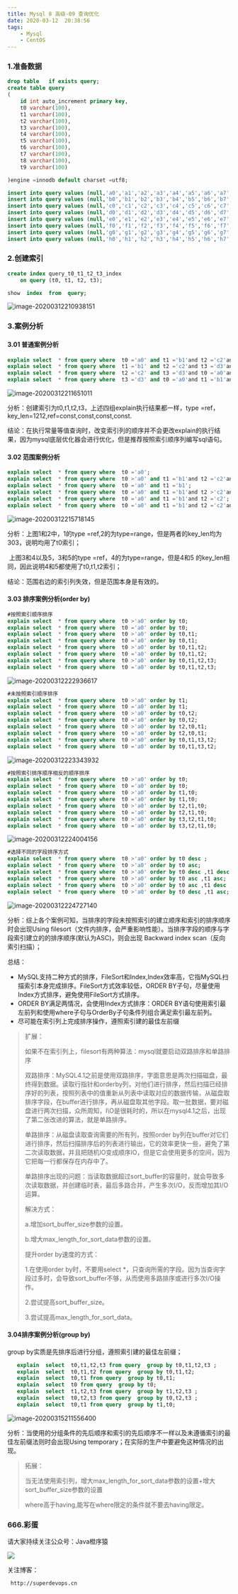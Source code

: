 ```yaml
---
title: Mysql 8 高级-09 查询优化
date: 2020-03-12  20:38:56
tags: 
    - Mysql
    - CentOS
---
```


### 1.准备数据

```sql
drop table   if exists query;
create table query
(
    id int auto_increment primary key,
    t0 varchar(100),
    t1 varchar(100),
    t2 varchar(100),
    t3 varchar(100),
    t4 varchar(100),
    t5 varchar(100),
    t6 varchar(100),
    t7 varchar(100),
    t8 varchar(100),
    t9 varchar(100)

)engine =innodb default charset =utf8;

insert into query values (null,'a0','a1','a2','a3','a4','a5','a6','a7','a8','a9');
insert into query values (null,'b0','b1','b2','b3','b4','b5','b6','b7','b8','b9');
insert into query values (null,'c0','c1','c2','c3','c4','c5','c6','c7','c8','c9');
insert into query values (null,'d0','d1','d2','d3','d4','d5','d6','d7','d8','d9');
insert into query values (null,'e0','e1','e2','e3','e4','e5','e6','e7','e8','e9');
insert into query values (null,'f0','f1','f2','f3','f4','f5','f6','f7','f8','f9');
insert into query values (null,'g0','g1','g2','g3','g4','g5','g6','g7','g8','g9');
insert into query values (null,'h0','h1','h2','h3','h4','h5','h6','h7','h8','h9');
```

<!--more-->

### 2.创建索引

```sql
create index query_t0_t1_t2_t3_index
	on query (t0, t1, t2, t3);
```

```sql
show  index  from  query;
```

![image-20200312210938151](/image/mysql/image-20200312210938151.png)

### 3.案例分析

#### 3.01 普通案例分析

```sql
explain select  * from query where  t0 ='a0' and t1 ='b1'and t2 ='c2'and t3 ='d3';
explain select  * from query where  t1 ='b1' and t2 ='c2'and t3 ='d3'and t0 ='a0';
explain select  * from query where  t2 ='c2' and t3 ='d3'and t0 ='a0'and t1 ='b1';
explain select  * from query where  t3 ='d3' and t0 ='a0'and t1 ='b1'and t2 ='c2';
```

![image-20200312211651011](/image/mysql/image-20200312211651011.png)

分析：创建索引为t0,t1,t2,t3，上述四组explain执行结果都一样，type =ref，key_len=1212,ref=const,const,const,const.

结论：在执行常量等值查询时，改变索引列的顺序并不会更改explain的执行结果，因为mysql底层优化器会进行优化，但是推荐按照索引顺序列编写sql语句。



#### 3.02 范围案例分析

```sql
explain select  * from query where  t0 ='a0';
explain select  * from query where  t0 >'a0' and t1 ='b1'and t2 ='c2'and t3 ='d3';
explain select  * from query where  t0 ='a0' and t1 ='b1';
explain select  * from query where  t0 ='a0' and t1 ='b1'and t2 >'c2'and t3 ='d3';
explain select  * from query where  t0 ='a0' and t1 ='b1'and t2 ='c2';
explain select  * from query where  t0 ='a0' and t1 ='b1'and t2 ='c2'and t3 >'d3';
```

![image-20200312215718145](/image/mysql/image-20200312212251573.png)

分析：上图1和2中，1的type =ref,2的为type=range，但是两者的key_len均为303，说明均用了t0索引；

​             上图3和4以及5，3和5的type =ref，4的为type=range，但是4和5 的key_len相同，因此说明4和5都使用了t0,t1,t2索引；

结论：范围右边的索引列失效，但是范围本身是有效的。

#### 3.03 排序案例分析(order by)



```sql
#按照索引顺序排序
explain select  * from query where  t0 >'a0' order by t0;
explain select  * from query where  t0 ='a0' order by t0;
explain select  * from query where  t0 >'a0' order by t0,t1;
explain select  * from query where  t0 ='a0' order by t0,t1;
explain select  * from query where  t0 >'a0' order by t0,t1,t2;
explain select  * from query where  t0 ='a0' order by t0,t1,t2;
explain select  * from query where  t0 >'a0' order by t0,t1,t2,t3;
explain select  * from query where  t0 ='a0' order by t0,t1,t2,t3;
```

![image-20200312222936617](/image/mysql/image-20200312222242932.png)



```sql
#未按照索引顺序排序
explain select  * from query where  t0 >'a0' order by t1;
explain select  * from query where  t0 ='a0' order by t1;
explain select  * from query where  t0 >'a0' order by t0,t2;
explain select  * from query where  t0 ='a0' order by t0,t2;
explain select  * from query where  t0 >'a0' order by t2,t0,t1;
explain select  * from query where  t0 ='a0' order by t2,t0,t1;
explain select  * from query where  t0 >'a0' order by t0,t1,t3,t2;
explain select  * from query where  t0 ='a0' order by t0,t1,t3,t2;
```

![image-20200312223343932](/image/mysql/image-20200312223343932.png)

```sql
#按照索引排序顺序相反的顺序排序
explain select  * from query where  t0 >'a0' order by t0;
explain select  * from query where  t0 ='a0' order by t0;
explain select  * from query where  t0 >'a0' order by t1,t0;
explain select  * from query where  t0 ='a0' order by t1,t0;
explain select  * from query where  t0 >'a0' order by t2,t1,t0;
explain select  * from query where  t0 ='a0' order by t2,t1,t0;
explain select  * from query where  t0 >'a0' order by t3,t2,t1,t0;
explain select  * from query where  t0 ='a0' order by t3,t2,t1,t0;
```

![image-20200312224004156](/image/mysql/image-20200312224004156.png)

```sql
#选择不同的字段排序方式
explain select  * from query where  t0 >'a0' order by t0 desc ;
explain select  * from query where  t0 >'a0' order by t0 asc;
explain select  * from query where  t0 >'a0' order by t0 desc ,t1 desc ;
explain select  * from query where  t0 >'a0' order by t0 asc ,t1 asc;
explain select  * from query where  t0 >'a0' order by t0 asc ,t1 desc ;
explain select  * from query where  t0 >'a0' order by t0 desc ,t1 asc;
```

![image-20200312224727140](/image/mysql/image-20200312224727140.png)

分析：综上各个案例可知，当排序的字段未按照索引的建立顺序和索引的排序顺序时会出现Using filesort（文件内排序，会严重影响性能）。当排序字段的顺序与字段索引建立的的排序顺序(默认为ASC)，则会出现 Backward index scan（反向索引扫描）；

总结：

- MySQL支持二种方式的排序，FileSort和Index,Index效率高，它指MySQL扫描索引本身完成排序。FileSort方式效率较低，ORDER BY子句，尽量使用Index方式排序，避免使用FileSort方式排序。
- ORDER BY满足两情况，会使用Index方式排序：ORDER BY语句使用索引最左前列和使用where子句与OrderBy子句条件列组合满足索引最左前列。
- 尽可能在索引列上完成排序操作，遵照索引建的最佳左前缀

 

> 扩展：
>
> 如果不在索引列上，filesort有两种算法：mysql就要启动双路排序和单路排序
>
> 双路排序：MySQL4.1之前是使用双路排序，字面意思是两次扫描磁盘，最终得到数据。读取行指针和orderby列，对他们进行排序，然后扫描已经排序好的列表，按照列表中的值重新从列表中读取对应的数据传输，从磁盘取排序字段，在buffer进行排序，再从磁盘取其他字段。取一批数据，要对磁盘进行两次扫描，众所周知，I\O是很耗时的，所以在mysql4.1之后，出现了第二张改进的算法，就是单路排序。
>
> 单路排序：从磁盘读取查询需要的所有列，按照order by列在buffer对它们进行排序，然后扫描排序后的列表进行输出，它的效率更快一些，避免了第二次读取数据，并且把随机IO变成顺序IO，但是它会使用更多的空间，因为它把每一行都保存在内存中了。
>
> 单路排序出现的问题：当读取数据超过sort_buffer的容量时，就会导致多次读取数据，并创建临时表，最后多路合并，产生多次I/O，反而增加其I/O运算。
>
> 解决方式：
>
> a.增加sort_buffer_size参数的设置。
>
> b.增大max_length_for_sort_data参数的设置。
>
> 提升order by速度的方式：
>
> 1.在使用order by时，不要用select *，只查询所需的字段。因为当查询字段过多时，会导致sort_buffer不够，从而使用多路排序或进行多次I/O操作。
>
> 2.尝试提高sort_buffer_size。
>
> 3.尝试提高max_length_for_sort_data。

#### 3.04排序案例分析(group by)

   group  by实质是先排序后进行分组，遵照索引建的最佳左前缀；

```sql
   explain  select  t0,t1,t2,t3 from query  group by t0,t1,t2,t3 ;
   explain  select  t0,t1,t2 from query  group by t0,t1,t2;
   explain  select  t0,t1 from query  group by t0,t1;
   explain  select  t0 from query  group by t0;
   explain  select  t1,t2,t3 from query  group by t1,t2,t3 ;
   explain  select  t0,t2,t3 from query  group by t0,t2,t3 ;
   explain  select  t0,t1 from query  group by t1,t0;
```

![image-20200315211556400](/image/mysql/image-20200315211556400.png)

分析：当使用的分组条件的先后顺序和索引的先后顺序不一样以及未遵循索引的最佳左前缀法则时会出现Using temporary；在实际的生产中要避免这种情况的出现。

> 拓展：
>
> 当无法使用索引列，增大max_length_for_sort_data参数的设置+增大sort_buffer_size参数的设置
>
> where高于having,能写在where限定的条件就不要去having限定。

### 666.彩蛋

请大家持续关注公众号：Java橙序猿

 ![](/image/common/superdevops.jpg) 

关注博客：

```
 http://superdevops.cn
```

